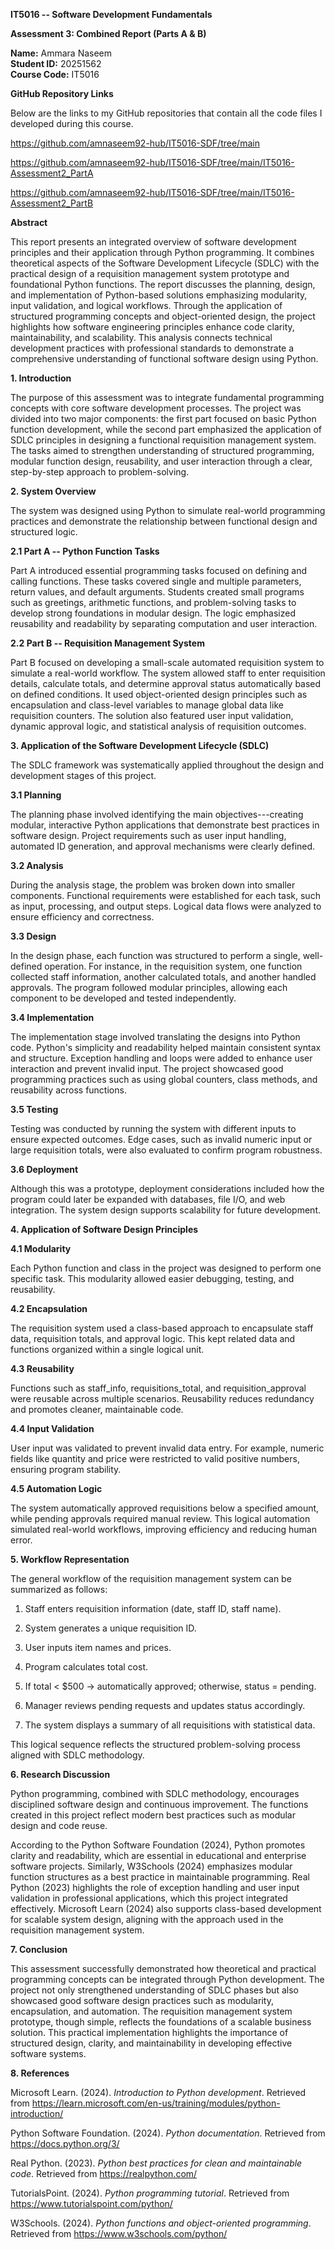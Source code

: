 **IT5016 -- Software Development Fundamentals**

**Assessment 3: Combined Report (Parts A & B)**

**Name:** Ammara Naseem\
**Student ID:** 20251562\
**Course Code:** IT5016

**GitHub Repository Links**

Below are the links to my GitHub repositories that contain all the code
files I developed during this course.

<https://github.com/amnaseem92-hub/IT5016-SDF/tree/main>

<https://github.com/amnaseem92-hub/IT5016-SDF/tree/main/IT5016-Assessment2_PartA>

https://github.com/amnaseem92-hub/IT5016-SDF/tree/main/IT5016-Assessment2_PartB

**Abstract**

This report presents an integrated overview of software development
principles and their application through Python programming. It combines
theoretical aspects of the Software Development Lifecycle (SDLC) with
the practical design of a requisition management system prototype and
foundational Python functions. The report discusses the planning,
design, and implementation of Python-based solutions emphasizing
modularity, input validation, and logical workflows. Through the
application of structured programming concepts and object-oriented
design, the project highlights how software engineering principles
enhance code clarity, maintainability, and scalability. This analysis
connects technical development practices with professional standards to
demonstrate a comprehensive understanding of functional software design
using Python.

**1. Introduction**

The purpose of this assessment was to integrate fundamental programming
concepts with core software development processes. The project was
divided into two major components: the first part focused on basic
Python function development, while the second part emphasized the
application of SDLC principles in designing a functional requisition
management system. The tasks aimed to strengthen understanding of
structured programming, modular function design, reusability, and user
interaction through a clear, step-by-step approach to problem-solving.

**2. System Overview**

The system was designed using Python to simulate real-world programming
practices and demonstrate the relationship between functional design and
structured logic.

**2.1 Part A -- Python Function Tasks**

Part A introduced essential programming tasks focused on defining and
calling functions. These tasks covered single and multiple parameters,
return values, and default arguments. Students created small programs
such as greetings, arithmetic functions, and problem-solving tasks to
develop strong foundations in modular design. The logic emphasized
reusability and readability by separating computation and user
interaction.

**2.2 Part B -- Requisition Management System**

Part B focused on developing a small-scale automated requisition system
to simulate a real-world workflow. The system allowed staff to enter
requisition details, calculate totals, and determine approval status
automatically based on defined conditions. It used object-oriented
design principles such as encapsulation and class-level variables to
manage global data like requisition counters. The solution also featured
user input validation, dynamic approval logic, and statistical analysis
of requisition outcomes.

**3. Application of the Software Development Lifecycle (SDLC)**

The SDLC framework was systematically applied throughout the design and
development stages of this project.

**3.1 Planning**

The planning phase involved identifying the main objectives---creating
modular, interactive Python applications that demonstrate best practices
in software design. Project requirements such as user input handling,
automated ID generation, and approval mechanisms were clearly defined.

**3.2 Analysis**

During the analysis stage, the problem was broken down into smaller
components. Functional requirements were established for each task, such
as input, processing, and output steps. Logical data flows were analyzed
to ensure efficiency and correctness.

**3.3 Design**

In the design phase, each function was structured to perform a single,
well-defined operation. For instance, in the requisition system, one
function collected staff information, another calculated totals, and
another handled approvals. The program followed modular principles,
allowing each component to be developed and tested independently.

**3.4 Implementation**

The implementation stage involved translating the designs into Python
code. Python's simplicity and readability helped maintain consistent
syntax and structure. Exception handling and loops were added to enhance
user interaction and prevent invalid input. The project showcased good
programming practices such as using global counters, class methods, and
reusability across functions.

**3.5 Testing**

Testing was conducted by running the system with different inputs to
ensure expected outcomes. Edge cases, such as invalid numeric input or
large requisition totals, were also evaluated to confirm program
robustness.

**3.6 Deployment**

Although this was a prototype, deployment considerations included how
the program could later be expanded with databases, file I/O, and web
integration. The system design supports scalability for future
development.

**4. Application of Software Design Principles**

**4.1 Modularity**

Each Python function and class in the project was designed to perform
one specific task. This modularity allowed easier debugging, testing,
and reusability.

**4.2 Encapsulation**

The requisition system used a class-based approach to encapsulate staff
data, requisition totals, and approval logic. This kept related data and
functions organized within a single logical unit.

**4.3 Reusability**

Functions such as staff_info, requisitions_total, and
requisition_approval were reusable across multiple scenarios.
Reusability reduces redundancy and promotes cleaner, maintainable code.

**4.4 Input Validation**

User input was validated to prevent invalid data entry. For example,
numeric fields like quantity and price were restricted to valid positive
numbers, ensuring program stability.

**4.5 Automation Logic**

The system automatically approved requisitions below a specified amount,
while pending approvals required manual review. This logical automation
simulated real-world workflows, improving efficiency and reducing human
error.

**5. Workflow Representation**

The general workflow of the requisition management system can be
summarized as follows:

1.  Staff enters requisition information (date, staff ID, staff name).

2.  System generates a unique requisition ID.

3.  User inputs item names and prices.

4.  Program calculates total cost.

5.  If total < \$500 -> automatically approved; otherwise, status = pending.

6.  Manager reviews pending requests and updates status accordingly.

7.  The system displays a summary of all requisitions with statistical data.

This logical sequence reflects the structured problem-solving process
aligned with SDLC methodology.

**6. Research Discussion**

Python programming, combined with SDLC methodology, encourages
disciplined software design and continuous improvement. The functions
created in this project reflect modern best practices such as modular
design and code reuse.

According to the Python Software Foundation (2024), Python promotes
clarity and readability, which are essential in educational and
enterprise software projects. Similarly, W3Schools (2024) emphasizes
modular function structures as a best practice in maintainable
programming. Real Python (2023) highlights the role of exception
handling and user input validation in professional applications, which
this project integrated effectively. Microsoft Learn (2024) also
supports class-based development for scalable system design, aligning
with the approach used in the requisition management system.

**7. Conclusion**

This assessment successfully demonstrated how theoretical and practical
programming concepts can be integrated through Python development. The
project not only strengthened understanding of SDLC phases but also
showcased good software design practices such as modularity,
encapsulation, and automation. The requisition management system
prototype, though simple, reflects the foundations of a scalable
business solution. This practical implementation highlights the
importance of structured design, clarity, and maintainability in
developing effective software systems.

**8. References**

Microsoft Learn. (2024). *Introduction to Python development*. Retrieved
from <https://learn.microsoft.com/en-us/training/modules/python-introduction/>

Python Software Foundation. (2024). *Python documentation*. Retrieved
from <https://docs.python.org/3/>

Real Python. (2023). *Python best practices for clean and maintainable
code*. Retrieved from <https://realpython.com/>

TutorialsPoint. (2024). *Python programming tutorial*. Retrieved from
<https://www.tutorialspoint.com/python/>

W3Schools. (2024). *Python functions and object-oriented programming*.
Retrieved from <https://www.w3schools.com/python/>